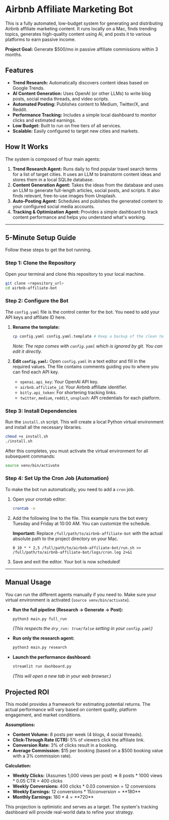 # Airbnb Affiliate Marketing Bot

This is a fully automated, low-budget system for generating and distributing Airbnb affiliate marketing content. It runs locally on a Mac, finds trending topics, generates high-quality content using AI, and posts it to various platforms to earn passive income.

**Project Goal:** Generate $500/mo in passive affiliate commissions within 3 months.

## Features

- **Trend Research:** Automatically discovers content ideas based on Google Trends.
- **AI Content Generation:** Uses OpenAI (or other LLMs) to write blog posts, social media threads, and video scripts.
- **Automated Posting:** Publishes content to Medium, Twitter/X, and Reddit.
- **Performance Tracking:** Includes a simple local dashboard to monitor clicks and estimated earnings.
- **Low Budget:** Built to run on free tiers of all services.
- **Scalable:** Easily configured to target new cities and markets.

## How It Works

The system is composed of four main agents:

1.  **Trend Research Agent:** Runs daily to find popular travel search terms for a list of target cities. It uses an LLM to brainstorm content ideas and stores them in a local SQLite database.
2.  **Content Generation Agent:** Takes the ideas from the database and uses an LLM to generate full-length articles, social posts, and scripts. It also finds relevant, free-to-use images from Unsplash.
3.  **Auto-Posting Agent:** Schedules and publishes the generated content to your configured social media accounts.
4.  **Tracking & Optimization Agent:** Provides a simple dashboard to track content performance and helps you understand what's working.

---

## 5-Minute Setup Guide

Follow these steps to get the bot running.

### Step 1: Clone the Repository

Open your terminal and clone this repository to your local machine.

```bash
git clone <repository_url>
cd airbnb-affiliate-bot
```

### Step 2: Configure the Bot

The `config.yaml` file is the control center for the bot. You need to add your API keys and affiliate ID here.

1.  **Rename the template:**
    ```bash
    cp config.yaml config.yaml.template # Keep a backup of the clean template
    ```
    *Note: The repo comes with `config.yaml` which is ignored by git. You can edit it directly.*

2.  **Edit `config.yaml`:**
    Open `config.yaml` in a text editor and fill in the required values. The file contains comments guiding you to where you can find each API key.

    - `openai.api_key`: Your OpenAI API key.
    - `airbnb.affiliate_id`: Your Airbnb affiliate identifier.
    - `bitly.api_token`: For shortening tracking links.
    - `twitter`, `medium`, `reddit`, `unsplash`: API credentials for each platform.

### Step 3: Install Dependencies

Run the `install.sh` script. This will create a local Python virtual environment and install all the necessary libraries.

```bash
chmod +x install.sh
./install.sh
```

After this completes, you must activate the virtual environment for all subsequent commands:

```bash
source venv/bin/activate
```

### Step 4: Set Up the Cron Job (Automation)

To make the bot run automatically, you need to add a `cron` job.

1.  Open your crontab editor:
    ```bash
    crontab -e
    ```

2.  Add the following line to the file. This example runs the bot every Tuesday and Friday at 10:00 AM. You can customize the schedule.

    **Important:** Replace `/full/path/to/airbnb-affiliate-bot` with the actual absolute path to the project directory on your Mac.

    ```cron
    0 10 * * 2,5 /full/path/to/airbnb-affiliate-bot/run.sh >> /full/path/to/airbnb-affiliate-bot/logs/cron.log 2>&1
    ```

3.  Save and exit the editor. Your bot is now scheduled!

---

## Manual Usage

You can run the different agents manually if you need to. Make sure your virtual environment is activated (`source venv/bin/activate`).

- **Run the full pipeline (Research -> Generate -> Post):**
  ```bash
  python3 main.py full_run
  ```
  *(This respects the `dry_run: true/false` setting in your `config.yaml`)*

- **Run only the research agent:**
  ```bash
  python3 main.py research
  ```

- **Launch the performance dashboard:**
  ```bash
  streamlit run dashboard.py
  ```
  *(This will open a new tab in your web browser.)*

## Projected ROI

This model provides a framework for estimating potential returns. The actual performance will vary based on content quality, platform engagement, and market conditions.

**Assumptions:**
- **Content Volume:** 8 posts per week (4 blogs, 4 social threads).
- **Click-Through Rate (CTR):** 5% of viewers click the affiliate link.
- **Conversion Rate:** 3% of clicks result in a booking.
- **Average Commission:** $15 per booking (based on a $500 booking value with a 3% commission rate).

**Calculation:**
- **Weekly Clicks:** (Assumes 1,000 views per post) => 8 posts * 1000 views * 0.05 CTR = 400 clicks
- **Weekly Conversions:** 400 clicks * 0.03 conversion = 12 conversions
- **Weekly Earnings:** 12 conversions * $15/conversion = **$180**
- **Monthly Earnings:** $180 * 4 = **$720**

This projection is optimistic and serves as a target. The system's tracking dashboard will provide real-world data to refine your strategy.
